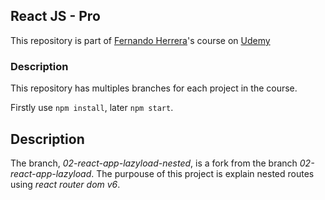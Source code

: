 ## React JS - Pro 
This repository is part of [Fernando Herrera](https://fernando-herrera.com/)'s course on [Udemy](https://www.udemy.com/course/react-pro/)

### Description
This repository has multiples branches for each project in the course.

Firstly use `npm install`, later `npm start`.

## Description
The branch, *02-react-app-lazyload-nested*, is a fork from the branch *02-react-app-lazyload*. The purpouse of this project is explain
nested routes using *react router dom v6*.